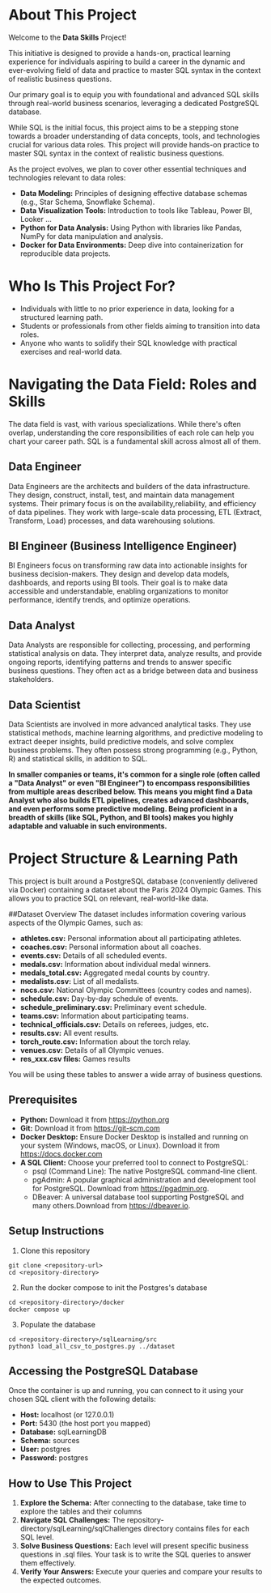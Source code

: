 # About This Project

Welcome to the **Data Skills** Project!

This initiative is designed to provide a hands-on, practical learning experience for individuals aspiring to build a career in the dynamic and ever-evolving field of data and practice to master SQL syntax in the context of realistic business questions.

Our primary goal is to equip you with foundational and advanced SQL skills through real-world business scenarios, leveraging a dedicated PostgreSQL database.

While SQL is the initial focus, this project aims to be a stepping stone towards a broader understanding of data concepts, tools, and technologies crucial for various data roles. This project will provide hands-on practice to master SQL syntax in the context of realistic business questions.

As the project evolves, we plan to cover other essential techniques and technologies relevant to data roles:
* **Data Modeling:** Principles of designing effective database schemas (e.g., Star Schema, Snowflake Schema). 
* **Data Visualization Tools:** Introduction to tools like Tableau, Power BI, Looker ... 
* **Python for Data Analysis:** Using Python with libraries like Pandas, NumPy for data manipulation and analysis. 
* **Docker for Data Environments:** Deep dive into containerization for reproducible data projects.

# Who Is This Project For?
* Individuals with little to no prior experience in data, looking for a structured learning path. 
* Students or professionals from other fields aiming to transition into data roles. 
* Anyone who wants to solidify their SQL knowledge with practical exercises and real-world data.

# Navigating the Data Field: Roles and Skills
The data field is vast, with various specializations. While there\'s often overlap, understanding the core responsibilities of each role can help you chart your career path. SQL is a fundamental skill across almost all of them.

## Data Engineer
Data Engineers are the architects and builders of the data infrastructure. They design, construct, install, test, and maintain data management systems. Their primary focus is on the availability,reliability, and efficiency of data pipelines. They work with large-scale data processing, ETL (Extract, Transform, Load) processes, and data warehousing solutions.

## BI Engineer (Business Intelligence Engineer) 
BI Engineers focus on transforming raw data into actionable insights for business decision-makers. They design and develop data models, dashboards, and reports using BI tools. Their goal is to make data accessible and understandable, enabling organizations to monitor performance, identify trends, and optimize operations.

## Data Analyst
Data Analysts are responsible for collecting, processing, and performing statistical analysis on data. They interpret data, analyze results, and provide ongoing reports, identifying patterns and trends to answer specific business questions. They often act as a bridge between data and business stakeholders.

## Data Scientist
Data Scientists are involved in more advanced analytical tasks. They use statistical methods, machine learning algorithms, and predictive modeling to extract deeper insights, build predictive models, and solve complex business problems. They often possess strong programming (e.g., Python, R) and statistical skills, in addition to SQL.

**In smaller companies or teams, it\'s common for a single role (often called a \"Data Analyst\" or even "BI Engineer") to encompass responsibilities from multiple areas described below. This means you might find a Data Analyst who also builds ETL pipelines, creates advanced dashboards, and even performs some predictive modeling. Being proficient in a breadth of skills (like SQL, Python, and BI tools) makes you highly adaptable and valuable in such environments.**

# Project Structure & Learning Path
This project is built around a PostgreSQL database (conveniently delivered via Docker) containing a dataset about the Paris 2024 Olympic Games. This allows you to practice SQL on relevant, real-world-like data.

##Dataset Overview
The dataset includes information covering various aspects of the Olympic Games, such as:
* **athletes.csv:** Personal information about all participating athletes.
* **coaches.csv:** Personal information about all coaches. 
* **events.csv:** Details of all scheduled events. 
* **medals.csv:** Information about individual medal winners. 
* **medals_total.csv:** Aggregated medal counts by country. 
* **medalists.csv:** List of all medalists. 
* **nocs.csv:** National Olympic Committees (country codes and names). 
* **schedule.csv:** Day-by-day schedule of events. 
* **schedule_preliminary.csv:** Preliminary event schedule. 
* **teams.csv:** Information about participating teams. 
* **technical_officials.csv:** Details on referees, judges, etc. 
* **results.csv:** All event results. 
* **torch_route.csv:** Information about the torch relay. 
* **venues.csv:** Details of all Olympic venues. 
* **res_xxx.csv files:** Games results

You will be using these tables to answer a wide array of business questions.

## Prerequisites

* **Python:** Download it from https://python.org
* **Git:** Download it from https://git-scm.com
* **Docker Desktop:** Ensure Docker Desktop is installed and running on your system (Windows, macOS, or Linux). Download it from https://docs.docker.com
* **A SQL Client:** Choose your preferred tool to connect to PostgreSQL: 
    * psql (Command Line): The native PostgreSQL command-line client. 
    * pgAdmin: A popular graphical administration and development tool for PostgreSQL. Download from https://pgadmin.org. 
    * DBeaver: A universal database tool supporting PostgreSQL and many others.Download from https://dbeaver.io. 

## Setup Instructions

1. Clone this repository
```
git clone <repository-url> 
cd <repository-directory>
```
2. Run the docker compose to init the Postgres's database
```
cd <repository-directory>/docker 
docker compose up
```

3. Populate the database
```
cd <repository-directory>/sqlLearning/src
python3 load_all_csv_to_postgres.py ../dataset
```

## Accessing the PostgreSQL Database

Once the container is up and running, you can connect to it using your
chosen SQL client with the following details: 
* **Host:** localhost (or 127.0.0.1) 
* **Port:** 5430 (the host port you mapped) 
* **Database:** sqlLearningDB 
* **Schema:** sources 
* **User:** postgres 
* **Password:** postgres

## How to Use This Project 

1. **Explore the Schema:** After connecting to the database, take time to explore the tables and their columns 
2. **Navigate SQL Challenges:** The repository-directory/sqlLearning/sqlChallenges directory contains files for each SQL level. 
3. **Solve Business Questions:** Each level will present specific business questions in .sql files. Your task is to write the SQL queries to answer them effectively. 
4. **Verify Your Answers:** Execute your queries and compare your results to the expected outcomes.
